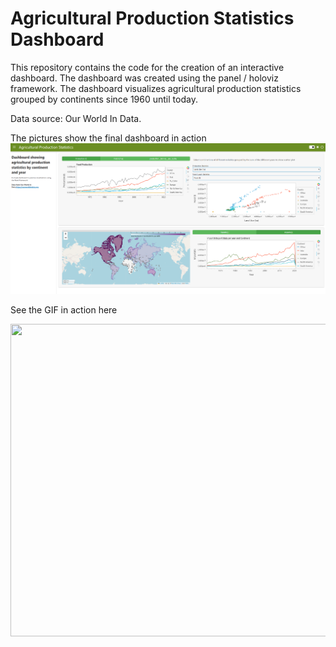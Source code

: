 # Agricultural Production Statistics Dashboard
This repository contains the code for the creation of an interactive dashboard. The dashboard was created using the panel / holoviz framework.
The dashboard visualizes agricultural production statistics grouped by continents since 1960 until today. 

Data source: Our World In Data. 

The pictures show the final dashboard in action
![Dashboard](https://github.com/CharlotteGIS/Dashboard-Production-Statistics/blob/main/statistics_dashboard.PNG "Statistics Dashboard")


See the GIF in action here

<img src=https://github.com/CharlotteGIS/Dashboard-Production-Statistics/assets/127988577/da4244b3-344a-4cf0-ad9e-d1e018ddc2b8 width="1000" height="500" />




